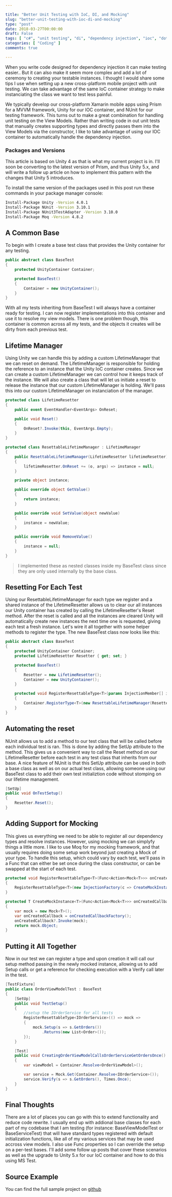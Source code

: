 ```yaml
---

title: "Better Unit Testing with IoC, DI, and Mocking"
slug: "better-unit-testing-with-ioc-di-and-mocking"
type: "post"
date: 2018-03-27T00:00:00
draft: False
tags: [ "c#", "unit testing", "di", "dependency injection", "ioc", "dotnet", "tips", "tdd" ]
categories: [ "Coding" ]
comments: true

---
```


When you write code designed for dependency injection it can make testing easier.. But it can also make it seem more complex and add a lot of ceremony to creating your testable instances. I thought I would share some tips I use when setting up a new cross-platform mobile project with unit testing. We can take advantage of the same IoC container strategy to make instanciating the class we want to test less painful.

We typically develop our cross-platform Xamarin mobile apps using Prism for a MVVM framework, Unity for our IOC container, and NUnit for our testing framework. This turns out to make a great combination for handling unit testing on the View Models. Rather than writing code in out unit tests that manually creates supporting types and directly passes them into the View Models via the constructor, I like to take advantage of using our IOC container to automatically handle the dependency injection.

### Packages and Versions

This article is based on Unity 4 as that is what my current project is in. I'll soon be converting to the latest version of Prism, and thus Unity 5.x, and will write a follow up article on how to implement this pattern with the changes that Unity 5 introduces.

To install the same version of the packages used in this post run these commands in your package manager console:

```cmd
Install-Package Unity -Version 4.0.1
Install-Package NUnit -Version 3.10.1
Install-Package NUnit3TestAdapter -Version 3.10.0
Install-Package Moq -Version 4.8.2
```

## A Common Base

To begin with I create a base test class that provides the Unity container for any testing.

```csharp
public abstract class BaseTest
{
    protected UnityContainer Container;

    protected BaseTest()
    {
        Container = new UnityContainer();
    }
}
```

With all my tests inheriting from BaseTest I will always have a container ready for testing. I can now register implementations into this container and use it to resolve my view models. There is one problem though, this container is common across all my tests, and the objects it creates will be dirty from each previous test.

## Lifetime Manager

Using Unity we can handle this by adding a custom LifetimeManager that we can reset on demand. The LifetimeManager is responsible for holding the reference to an instance that the Unity IoC container creates. Since we can create a custom LifetimeManager we can control how it keeps track of the instance. We will also create a class that will let us initiate a reset to release the instance that our custom LifetimeManager is holding. We'll pass this into our custom LifetimeManager on instanciation of the manager.

```csharp
protected class LifetimeResetter
{
    public event EventHandler<EventArgs> OnReset;

    public void Reset()
    {
        OnReset?.Invoke(this, EventArgs.Empty);
    }
}

protected class ResettableLifetimeManager : LifetimeManager
{
    public ResettableLifetimeManager(LifetimeResetter lifetimeResetter)
    {
        lifetimeResetter.OnReset += (o, args) => instance = null;
    }

    private object instance;

    public override object GetValue()
    {
        return instance;
    }

    public override void SetValue(object newValue)
    {
        instance = newValue;
    }

    public override void RemoveValue()
    {
        instance = null;
    }
}
```

> I implemented these as nested classes inside my BaseTest class since they are only used internally by the base class.

## Resetting For Each Test

Using our ResettableLifetimeManager for each type we register and a shared instance of the LifetimeResetter allows us to clear our all instances our Unity container has created by calling the LifetimeResetter's Reset method. After the reset is called and all the instances are cleared Unity will automatically create new instances the next time one is requested, giving each test a fresh instance. Let's wire it all together with some helper methods to register the type. The new BaseTest class now looks like this:

```csharp
public abstract class BaseTest
{
    protected UnityContainer Container;
    protected LifetimeResetter Resetter { get; set; }

    protected BaseTest()
    {
        Resetter = new LifetimeResetter();
        Container = new UnityContainer();
    }

    protected void RegisterResettableType<T>(params InjectionMember[] injectionMembers)
    {
        Container.RegisterType<T>(new ResettableLifetimeManager(Resetter), injectionMembers);
    }
}
```

## Automating the reset

NUnit allows us to add a method to our test class that will be called before each individual test is ran. This is done by adding the SetUp attribute to the method. This gives us a convenient way to call the Reset method on our LifetimeResetter before each test in any test class that inherits from our base. A nice feature of NUnit is that this SetUp attribute can be used in both a base class as well as on our actual test class, allowing someone using our BaseTest class to add their own test initializtion code without stomping on our lifetime management.

```csharp
[SetUp]
public void OnTestSetup()
{
    Resetter.Reset();
}
```

## Adding Support for Mocking

This gives us everything we need to be able to register all our dependency types and resolve instances. However, using mocking we can simplyfy things a little more. I like to use Moq for my mocking framework, and that usually requires doing some setup work beyond just creating a Mock of your type. To handle this setup, which could vary by each test, we'll pass in a Func that can either be set once during the class constructor, or can be swapped at the start of each test.

```csharp
protected void RegisterResettableType<T>(Func<Action<Mock<T>>> onCreatedCallbackFactory) where T : class
{
    RegisterResettableType<T>(new InjectionFactory(c => CreateMockInstance(onCreatedCallbackFactory)));
}

protected T CreateMockInstance<T>(Func<Action<Mock<T>>> onCreatedCallbackFactory) where T : class
{
    var mock = new Mock<T>();
    var onCreatedCallback = onCreatedCallbackFactory();
    onCreatedCallback?.Invoke(mock);
    return mock.Object;
}
```

## Putting it All Together

Now in our test we can register a type and upon creation it will call our setup method passing in the newly mocked instance, allowing us to add Setup calls or get a reference for checking execution with a Verify call later in the test.

```csharp
[TestFixture]
public class OrderViewModelTest : BaseTest
{
    [SetUp]
    public void TestSetup()
    {
        //setup the IOrderService for all tests
        RegisterResettableType<IOrderService>(() => mock => 
        {
            mock.Setup(s => s.GetOrders())
                .Returns(new List<Order>());
        });
    }

    [Test]
    public void CreatingOrderViewModelCallsOrderServiceGetOrdersOnce()
    {
        var viewModel = Container.Resolve<OrderViewModel>();

        var service = Mock.Get(Container.Resolve<IOrderService>());
        service.Verify(s => s.GetOrders(), Times.Once);
    }
}
```

## Final Thoughts

There are a lot of places you can go with this to extend functionality and reduce code rewrite. I usually end up with addional base classes for each part of my codebase that I am testing (for instance: BaseViewModelTest or BaseServiceTest) that will have standard types registered with default initialization functions, like all of my various services that may be used accross view models. I also use Func properties so I can override the setup on a per-test bases. I'll add some follow up posts that cover these scenarios as well as the upgrade to Unity 5.x for our IoC container and how to do this using MS Test.

## Source Example

You can find the full sample project on [github](https://github.com/duanenewman/BetterUnitTesting/tree/Unity4NUnit)